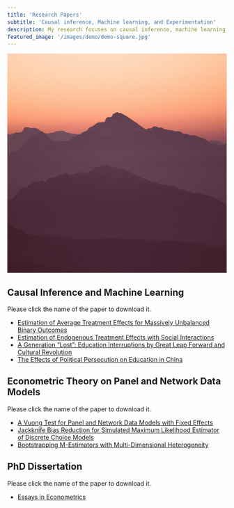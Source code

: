 ```yaml
---
title: 'Research Papers'
subtitle: 'Causal inference, Machine learning, and Experimentation'
description: My research focuses on causal inference, machine learning, and experimentation. I work on data structure models, including cross-sectional, panel, and network data. My current research combines machine learning algorithms with traditional econometric methods for estimating causal effects. Please click to see my research papers.
featured_image: '/images/demo/demo-square.jpg'
---
```

![](/images/demo/demo-square.jpg)

## Causal Inference and Machine Learning

Please click the name of the paper to download it.

* [Estimation of Average Treatment Effects for Massively Unbalanced Binary Outcomes](https://github.com/Lilyliu8262/Lily-s-Website/blob/main/Papers/Rare_Events.pdf)
* [Estimation of Endogenous Treatment Effects with Social Interactions](https://github.com/Lilyliu8262/Lily-s-Website/blob/main/Papers/Network_Effects.pdf)
* [A Generation “Lost”: Education Interruptions by Great Leap Forward and Cultural Revolution](https://github.com/Lilyliu8262/Lily-s-Website/blob/main/Papers/Education.pdf)
* [The Effects of Political Persecution on Education in China](https://github.com/Lilyliu8262/Lily-s-Website/blob/main/Papers/Political_Persecution.pdf)



## Econometric Theory on Panel and Network Data Models

Please click the name of the paper to download it.

* [A Vuong Test for Panel and Network Data Models with Fixed Effects](https://github.com/Lilyliu8262/Lily-s-Website/blob/main/Papers/Selection_Test.pdf)
* [Jackknife Bias Reduction for Simulated Maximum Likelihood Estimator of Discrete Choice Models](https://github.com/Lilyliu8262/Lily-s-Website/blob/main/Papers/Jackknife.pdf)
* [Bootstrapping M-Estimators with Multi-Dimensional Heterogeneity](https://github.com/Lilyliu8262/Lily-s-Website/blob/main/Papers/Bootstrap.pdf)

## PhD Dissertation


Please click the name of the paper to download it.

* [Essays in Econometrics](https://github.com/Lilyliu8262/econ/blob/main/Papers/Essays%20in%20Econometrics.pdf)
